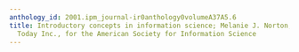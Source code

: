 ```yaml
---
anthology_id: 2001.ipm_journal-ir0anthology0volumeA37A5.6
title: Introductory concepts in information science; Melanie J. Norton, Information
  Today Inc., for the American Society for Information Science
---
```

